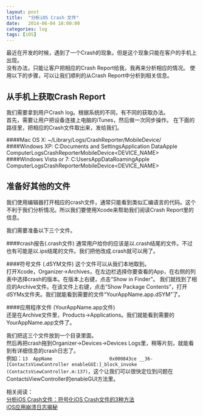 ```yaml
---
layout: post  
title:  "分析iOS Crash 文件"  
date:   2014-06-04 18:00:00  
categories: log
tags: [iOS]
---
```


最近在开发的时候，遇到了一个Crash的现象。但是这个现象只能在客户的手机上出现。  
没有办法，只能让客户把相应的Crash Report给我，我再来分析相应的情况。
使用以下的步骤，可以让我们顺利的从Crash Report中分析到相关信息。

## 从手机上获取Crash Report
我们需要拿到用户Crash log。根据系统的不同，有不同的获取办法。  
首先，需要让用户把设备连接上电脑的iTunes，然后做一次同步操作。
在下面的路径里，把相应的Crash文件取出来，发给我们。

####Mac OS X:
~/Library/Logs/CrashReporter/MobileDevice/  
####Windows XP:
C:Documents and Settings<USERNAME>Application DataApple ComputerLogsCrashReporterMobileDevice<DEVICE_NAME>  
####Windows Vista or 7:
C:Users<USERNAME>AppDataRoamingApple ComputerLogsCrashReporterMobileDevice<DEVICE_NAME>  

## 准备好其他的文件
我们使用编辑器打开相应的crash文件，通常只能看到类似汇编语言的代码。这个不利于我们分析情况。所以我们要使用Xcode来帮助我们阅读Crash Report里的信息。  

我们需要准备以下三个文件。  

####crash报告(.crash文件)
通常用户给你的应该是以.crash结尾的文件。不过也有可能是以.ips结尾的文件。我们把他改成.crash就可以用了。  

####符号文件 (.dSYM文件)
这个文件可以从我们本地取到。  
打开Xcode，Organizer->Archives，在左边栏选择你要查看的App，在右侧的列表中选择crash的版本。在版本上右键，点击“Show in Finder”。 我们就找到了相应的Archive文件。在该文件上右键，点击“Show Package Contents”，打开dSYMs文件夹。我们就能看到需要的文件“YourAppName.app.dSYM”了。  

####应用程序文件 (YourAppName.app文件)  
还是在Archive文件里，Products->Applications。我们就能看到需要的YourAppName.app文件了。  
  
我们把这三个文件放到一个目录里面。  
然后再把crash拖到Organizer->Devices->Devices Logs里，稍等片刻，就能看到有详细信息的crash日志了。  
例如：`13  AppName                 	0x000843ce __36-[ContactsViewController enableGUI:]_block_invoke (ContactsViewController.m:137)`，这个让我们可以很快定位到问题在ContactsViewController的enableGUI方法里。  

相关阅读：  
[分析iOS Crash文件：符号化iOS Crash文件的3种方法](http://wufawei.com/2014/03/symbolicating-ios-crash-logs/)  
[iOS应用崩溃日志揭秘](http://www.raywenderlich.com/zh-hans/30818/ios%E5%BA%94%E7%94%A8%E5%B4%A9%E6%BA%83%E6%97%A5%E5%BF%97%E6%8F%AD%E7%A7%98)

